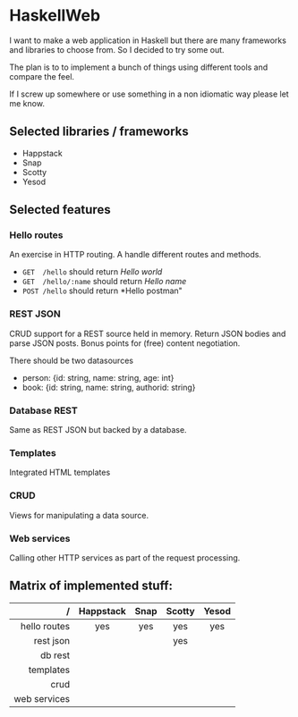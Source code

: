 # HaskellWeb

I want to make a web application in Haskell but there are many frameworks and libraries to choose from. So I decided to try some out. 

The plan is to to implement a bunch of things using different tools and compare the feel.

If I screw up somewhere or use something in a non idiomatic way please let me know.

## Selected libraries / frameworks
* Happstack
* Snap
* Scotty
* Yesod

## Selected features
### Hello routes
An exercise in HTTP routing. A handle different routes and methods. 
* `GET  /hello` should return *Hello world*
* `GET  /hello/:name` should return *Hello name*
* `POST /hello` should return *Hello postman"

### REST JSON 
CRUD support for a REST source held in memory. Return JSON bodies and parse JSON posts. Bonus points for (free) content negotiation.

There should be two datasources
* person: {id: string, name: string, age: int}
* book: {id: string, name: string, authorid: string}

### Database REST
Same as REST JSON but backed by a database. 

### Templates
Integrated HTML templates

### CRUD
Views for manipulating a data source.

### Web services
Calling other HTTP services as part of the request processing.

## Matrix of implemented stuff:

/            | Happstack | Snap  | Scotty | Yesod
---:         | :---:     | :---: | :---:  | :---:
hello routes | yes       | yes   | yes    | yes
rest json    |           |       | yes    | 
db rest      |           |       |        | 
templates    |           |       |        | 
crud         |           |       |        | 
web services |           |       |        | 
